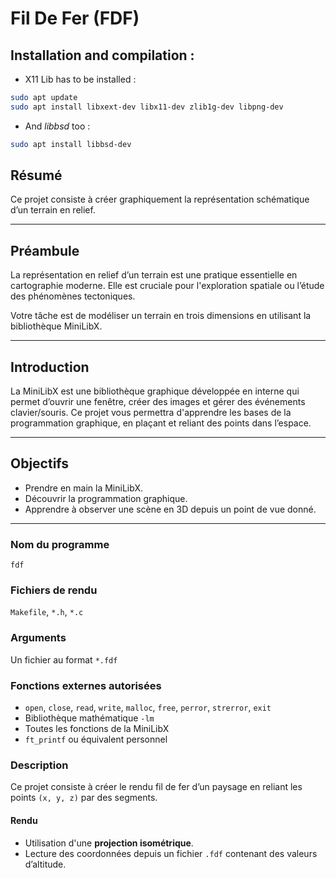 # Fil De Fer (FDF)

## Installation and compilation :
- X11 Lib has to be installed :
```bash
sudo apt update
sudo apt install libxext-dev libx11-dev zlib1g-dev libpng-dev
```
- And *libbsd* too :
```bash
sudo apt install libbsd-dev
```

## Résumé
Ce projet consiste à créer graphiquement la représentation schématique d’un terrain en relief.

---

## Préambule

La représentation en relief d’un terrain est une pratique essentielle en cartographie moderne. Elle est cruciale pour l'exploration spatiale ou l’étude des phénomènes tectoniques.

Votre tâche est de modéliser un terrain en trois dimensions en utilisant la bibliothèque MiniLibX.

---

## Introduction

La MiniLibX est une bibliothèque graphique développée en interne qui permet d’ouvrir une fenêtre, créer des images et gérer des événements clavier/souris. Ce projet vous permettra d'apprendre les bases de la programmation graphique, en plaçant et reliant des points dans l’espace.

---

## Objectifs

- Prendre en main la MiniLibX.
- Découvrir la programmation graphique.
- Apprendre à observer une scène en 3D depuis un point de vue donné.

---

### Nom du programme
`fdf`

### Fichiers de rendu
`Makefile`, `*.h`, `*.c`

### Arguments
Un fichier au format `*.fdf`

### Fonctions externes autorisées

- `open`, `close`, `read`, `write`, `malloc`, `free`, `perror`, `strerror`, `exit`
- Bibliothèque mathématique `-lm`
- Toutes les fonctions de la MiniLibX
- `ft_printf` ou équivalent personnel

### Description

Ce projet consiste à créer le rendu fil de fer d’un paysage en reliant les points `(x, y, z)` par des segments.

#### Rendu

- Utilisation d'une **projection isométrique**.
- Lecture des coordonnées depuis un fichier `.fdf` contenant des valeurs d’altitude.

